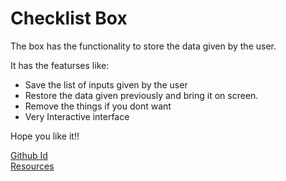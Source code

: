 # Checklist Box

The box has the functionality to store the data given by the user.

It has the featurses like:
  - Save the list of inputs given by the user
  - Restore the data given previously and bring it on screen.
  - Remove the things if you dont want
  - Very Interactive interface

Hope you like it!!

[Github Id](github.com/MayankDev-11)<br>
[Resources](https://github.com/MayankDev-11/GUI-Projects/tree/main/Checklist%20Box)

  
